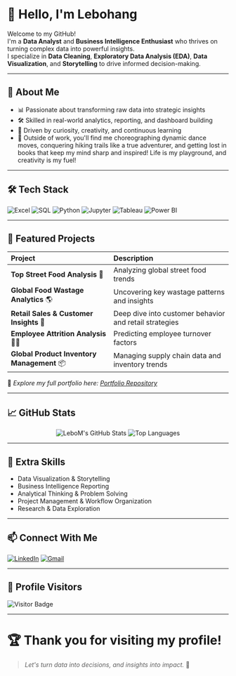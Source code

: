 # 👋 Hello, I'm Lebohang

Welcome to my GitHub!  
I'm a **Data Analyst** and **Business Intelligence Enthusiast** who thrives on turning complex data into powerful insights.  
I specialize in **Data Cleaning**, **Exploratory Data Analysis (EDA)**, **Data Visualization**, and **Storytelling** to drive informed decision-making.

---

## 🚀 About Me

- 📊 Passionate about transforming raw data into strategic insights
- 🛠️ Skilled in real-world analytics, reporting, and dashboard building
- 🎯 Driven by curiosity, creativity, and continuous learning
- 🎨 Outside of work, you'll find me choreographing dynamic dance moves, conquering hiking trails like a true adventurer, and getting lost in books that keep my mind sharp and inspired! Life is my playground, and creativity is my fuel!

---

## 🛠️ Tech Stack

![Excel](https://img.shields.io/badge/-Excel-217346?style=flat-square&logo=microsoft-excel&logoColor=white)
![SQL](https://img.shields.io/badge/-SQL-003B57?style=flat-square&logo=postgresql&logoColor=white)
![Python](https://img.shields.io/badge/-Python-3776AB?style=flat-square&logo=python&logoColor=white)
![Jupyter](https://img.shields.io/badge/-Jupyter-F37626?style=flat-square&logo=jupyter&logoColor=white)
![Tableau](https://img.shields.io/badge/-Tableau-E97627?style=flat-square&logo=tableau&logoColor=white)
![Power BI](https://img.shields.io/badge/-PowerBI-F2C811?style=flat-square&logo=powerbi&logoColor=black)

---

## 📁 Featured Projects

| Project | Description |
|:---|:---|
| **Top Street Food Analysis** 🍢 | Analyzing global street food trends |
| **Global Food Wastage Analytics** 🌎 | Uncovering key wastage patterns and insights |
| **Retail Sales & Customer Insights** 🛒 | Deep dive into customer behavior and retail strategies |
| **Employee Attrition Analysis** 🧑‍💼 | Predicting employee turnover factors |
| **Global Product Inventory Management** 📦 | Managing supply chain data and inventory trends |

🔗 *Explore my full portfolio here: [Portfolio Repository](https://github.com/yourusername/yourportfolio)*

---

## 📈 GitHub Stats

<div align="center">

![LeboM's GitHub Stats](https://github-readme-stats.vercel.app/api?username=yourusername&show_icons=true&theme=tokyonight)
![Top Languages](https://github-readme-stats.vercel.app/api/top-langs/?username=yourusername&layout=compact&theme=tokyonight)

</div>

---

## 🌟 Extra Skills

- Data Visualization & Storytelling
- Business Intelligence Reporting
- Analytical Thinking & Problem Solving
- Project Management & Workflow Organization
- Research & Data Exploration

---

## 📫 Connect With Me

[![LinkedIn](https://img.shields.io/badge/-LinkedIn-0077B5?style=flat-square&logo=linkedin&logoColor=white)](https://linkedin.com/in/yourlinkedinprofile)
[![Gmail](https://img.shields.io/badge/-Gmail-D14836?style=flat-square&logo=gmail&logoColor=white)](mailto:youremail@example.com)

---

## 📍 Profile Visitors

![Visitor Badge](https://komarev.com/ghpvc/?username=yourusername&color=blue)

---

# 🏆 Thank you for visiting my profile!

> *Let's turn data into decisions, and insights into impact.* 🚀
